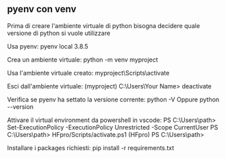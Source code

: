 ## pyenv con venv

Prima di creare l'ambiente virtuale di python bisogna decidere quale versione di python si vuole utilizzare

Usa pyenv:
pyenv local 3.8.5

Crea un ambiente virtuale:
python -m venv myproject

Usa l'ambiente virtuale creato:
myproject\Scripts\activate

Esci dall'ambiente virtuale:
(myproject) C:\Users\Your Name> deactivate

Verifica se pyenv ha settato la versione corrente:
python -V
Oppure
python --version


Attivare il virtual environment da powershell in vscode:
PS C:\Users\path> Set-ExecutionPolicy -ExecutionPolicy Unrestricted -Scope CurrentUser
PS C:\Users\path> HFpro/Scripts/activate.ps1
(HFpro) PS C:\Users\path> 


Installare i packages richiesti:
pip install -r requirements.txt
